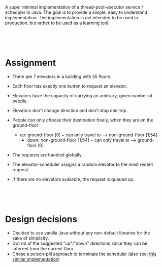 A super minimal implementation of a thread-pool-executor service / scheduler in Java. The goal is to provide a simple,
easy to understand implementation. The implementation is not intended to be used in production, but rather to be used as
a learning tool.

<br><br><br>

# Assignment

- There are 7 elevators in a building with 55 floors.
- Each floor has exactly one button to request an elevator.


- Elevators have the capacity of carrying an arbitrary, given number of people.
- Elevators don't change direction and don't stop mid-trip.


- People can only choose their destination freely, when they are on the ground-floor:
    - up: ground-floor [0] − can only travel to ⟶ non-ground-floor [1;54]
        - down: non-ground-floor [1;54] − can only travel to ⟶ ground-floor [0]


- The requests are handled globally.
- The elevator-scheduler assigns a random elevator to the most recent request.
- If there are no elevators available, the request is queued up.

<br><br><br>

# Design decisions

- Decided to use vanilla Java without any non-default libraries for the sake of simplicity.
- Got rid of the suggested "up"/"down" directions since they can be inferred from the current floor.
- Chose a poison-pill approach to terminate the scheduler (also
  see: [this similar implementation](https://gitlab.com/niklaswimmer/dc-tower-elevator-challange/-/blob/main/app/src/main/java/me/nikx/dctower/TowerController.java))
